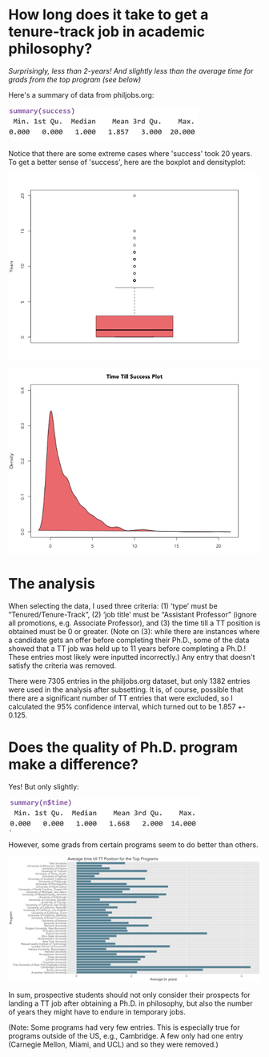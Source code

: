 # How long does it take to get a tenure-track job in academic philosophy? 

*Surprisingly, less than 2-years! And slightly less than the average time for grads from the top program (see below)* 

Here's a summary of data from philjobs.org:

![alt text](https://github.com/ljelkin/jobplacement/blob/master/time_summary.png)

Notice that there are some extreme cases where 'success' took 20 years. To get a better sense of 'success', here are the boxplot and densityplot:


![alt text](https://github.com/ljelkin/jobplacement/blob/master/boxplot.png)

![alt text](https://github.com/ljelkin/jobplacement/blob/master/density.png)


# The analysis 

When selecting the data, I used three criteria: (1) ‘type’ must be “Tenured/Tenure-Track”, (2) ‘job title’ must be “Assistant Professor” (ignore all promotions, e.g. Associate Professor), and (3) the time till a TT position is obtained must be 0 or greater. (Note on (3): while there are instances where a candidate gets an offer before completing their Ph.D., some of the data showed that a TT job was held up to 11 years before completing a Ph.D.! These entries most likely were inputted incorrectly.) Any entry that doesn't satisfy the criteria was removed. 

There were 7305 entries in the philjobs.org dataset, but only 1382 entries were used in the analysis after subsetting. It is, of course, possible that there are a significant number of TT entries that were excluded, so I calculated the 95% confidence interval, which turned out to be 1.857 +- 0.125.


# Does the quality of Ph.D. program make a difference?


Yes! But only slightly:

![alt text](https://github.com/ljelkin/jobplacement/blob/master/pgr_time_summary.png)

However, some grads from certain programs seem to do better than others.

![alt text](https://github.com/ljelkin/jobplacement/blob/master/bargraph.png)

In sum, prospective students should not only consider their prospects for landing a TT job after obtaining a Ph.D. in philosophy, but also the number of years they might have to endure in temporary jobs.

(Note: Some programs had very few entries. This is especially true for programs outside of the US, e.g., Cambridge. A few only had one entry (Carnegie Mellon, Miami, and UCL) and so they were removed.)
